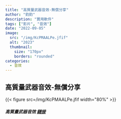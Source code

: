 ```yaml
---
title: "高質量武器音效-無償分享"
author: "鈞鈞"
description: "實用軟件"
tags: ["影片", "音效"]
date: "2022-09-05"
image:
  src: "/img/KcPMAALPe.jfif"
  alt: "2023"
  thumbnail:
    size: "170px"
    borders: "rounded"
categories:
  - 音效
---
```


## 高質量武器音效-無償分享
{{< figure src=/img/KcPMAALPe.jfif width="80%" >}}


##### 高質量武器音效 [鏈接](https://mega.nz/file/ePYSlK7Z#dmmQzzP_93iOEkco9Lryb_pauHIWyuTYJcIqYt4svlg)